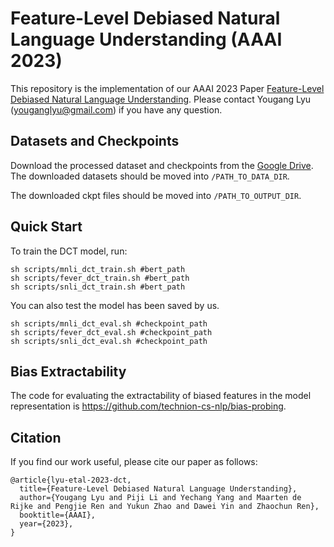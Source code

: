 # Feature-Level Debiased Natural Language Understanding (AAAI 2023)
This repository is the implementation of our AAAI 2023 Paper [Feature-Level Debiased Natural Language Understanding](https://arxiv.org/abs/2212.05421). Please contact Yougang Lyu (youganglyu@gmail.com) if you have any question.

## Datasets and Checkpoints

Download the processed dataset and checkpoints from the [Google Drive](https://drive.google.com/drive/folders/1qy_h-mw03_jb8GHArbmSG9C4BZ95eIC_?usp=sharing).
The downloaded datasets should be moved into `/PATH_TO_DATA_DIR`.

The downloaded ckpt files should be moved into `/PATH_TO_OUTPUT_DIR`.

## Quick Start

To train the DCT model, run:

```
sh scripts/mnli_dct_train.sh #bert_path
sh scripts/fever_dct_train.sh #bert_path
sh scripts/snli_dct_train.sh #bert_path
```

You can also test the model has been saved by us.

```
sh scripts/mnli_dct_eval.sh #checkpoint_path
sh scripts/fever_dct_eval.sh #checkpoint_path
sh scripts/snli_dct_eval.sh #checkpoint_path
```

## Bias Extractability

The code for evaluating the extractability of biased features in the model representation is https://github.com/technion-cs-nlp/bias-probing.

## Citation

If you find our work useful, please cite our paper as follows:

```
@article{lyu-etal-2023-dct,
  title={Feature-Level Debiased Natural Language Understanding},
  author={Yougang Lyu and Piji Li and Yechang Yang and Maarten de Rijke and Pengjie Ren and Yukun Zhao and Dawei Yin and Zhaochun Ren},
  booktitle={AAAI},
  year={2023},
}
```
